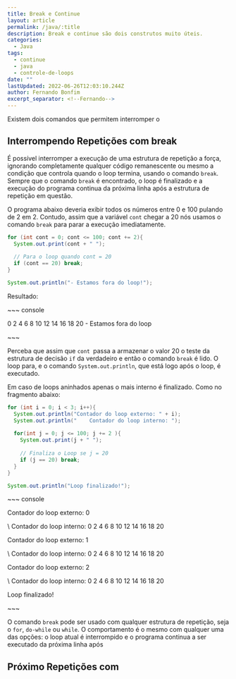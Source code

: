 ```yaml
---
title: Break e Continue
layout: article
permalink: /java/:title
description: Break e continue são dois construtos muito úteis.
categories:
  - Java
tags:
  - continue
  - java
  - controle-de-loops
date: ""
lastUpdated: 2022-06-26T12:03:10.244Z
author: Fernando Bonfim
excerpt_separator: <!--Fernando-->
---
```

Existem dois comandos que permitem interromper o 

## Interrompendo Repetições com break

É possível interromper a execução de uma estrutura de repetição a força, ignorando completamente qualquer código remanescente ou mesmo a condição que controla quando o loop termina, usando o comando `break`. Sempre que o comando `break` é encontrado, o loop é finalizado e a execução do programa continua da próxima linha após a estrutura de repetição em questão. 

O programa abaixo deveria exibir todos os números entre 0 e 100 pulando de 2 em 2. Contudo, assim que a variável `cont` chegar a 20 nós usamos o comando `break` para parar a execução imediatamente.

```java
for (int cont = 0; cont <= 100; cont += 2){
  System.out.print(cont + " ");
  
  // Para o loop quando cont = 20
  if (cont == 20) break;
}

System.out.println("- Estamos fora do loop!");
```

Resultado:

\~\~~ console

0 2 4 6 8 10 12 14 16 18 20 - Estamos fora do loop

\~\~~

Perceba que assim que `cont `passa a armazenar o valor 20 o teste da estrutura de decisão `if` da verdadeiro e então o comando `break` é lido. O loop para, e o comando `System.out.println`, que está logo após o loop, é executado. 

Em caso de loops aninhados apenas o mais interno é finalizado. Como no fragmento abaixo:

```java
for (int i = 0; i < 3; i++){
  System.out.println("Contador do loop externo: " + i);
  System.out.println("    Contador do loop interno: ");
  
  for(int j = 0; j <= 100; j += 2 ){
    System.out.print(j + " ");
    
    // Finaliza o Loop se j = 20
    if (j == 20) break; 
  }
}

System.out.println("Loop finalizado!");
```

\~\~~ console

Contador do loop externo: 0

\    Contador do loop interno: 0 2 4 6 8 10 12 14 16 18 20

Contador do loop externo: 1

\    Contador do loop interno: 0 2 4 6 8 10 12 14 16 18 20

Contador do loop externo: 2

\    Contador do loop interno: 0 2 4 6 8 10 12 14 16 18 20

Loop finalizado!

\~\~~

O comando `break` pode ser usado com qualquer estrutura de repetição, seja o `for`, `do-while` ou `while`. O comportamento é o mesmo com qualquer uma das opções: o loop atual é interrompido e o programa continua a ser executado da próxima linha após 

## Próximo  Repetições com